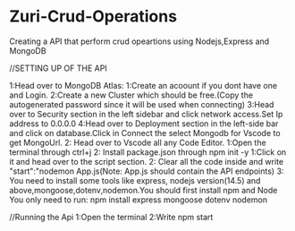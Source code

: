 # Zuri-Crud-Operations
Creating a API that perform crud opeartions using Nodejs,Express and MongoDB

//SETTING UP OF THE API
  
  1:Head over to MongoDB Atlas:
        1:Create an acoount if you dont have one and Login.
        2:Create a new Cluster which should be free.(Copy the autogenerated password since it will be used when connecting)
        3:Head over to Security section in the left sidebar and click network access.Set Ip address to 0.0.0.0
        4:Head over to Deployment section in the left-side bar and click on database.Click in Connect the select Mongodb for Vscode to get MongoUrl.
  2: Head over to Vscode all any Code Editor.
       1:Open the terminal through ctrl+j
       2: Install package.json through npm init -y
             1:Click on it and head over to the script section.
            2:  Clear all the code inside and write "start":"nodemon App.js(Note: App.js should contain the API endpoints)
       3: You need to install some tools like express, nodejs version(14.5) and above,mongoose,dotenv,nodemon.You should first install npm and Node
          You only need to run:
          npm install express mongoose dotenv nodemon
       

  //Running the Api
      1:Open the terminal
      2:Write npm start
      
        
        
